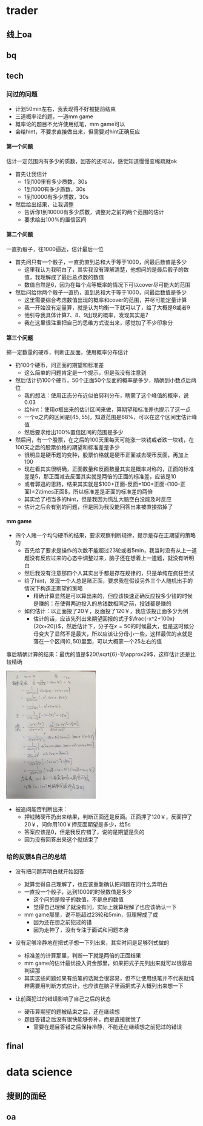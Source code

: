 # trader

## 线上oa



## bq



## tech

### 问过的问题

- 计划50min左右，我表现得不好被提前结束
- 三道概率论的题，一道mm game
- 概率论的题目不允许使用纸笔，mm game可以
- 会给hint，不要求直接做出来，但需要对hint正确反应

#### 第一个问题

估计一定范围内有多少的质数，回答的还可以，感觉知道慢慢变稀疏就ok

- 首先让我估计
  - 1到100里有多少质数，30s
  - 1到1000有多少质数，30s
  - 1到10000有多少质数，30s
- 然后给出结果，让我调整
  - 告诉你1到10000有多少质数，调整对之前的两个范围的估计
  - 要求给出100%的置信区间

#### 第二个问题

一直扔骰子，往1000逼近，估计最后一位

- 首先问只有一个骰子，一直扔直到总和大于等于1000，问最后数值是多少
  - 这里我认为我明白了，其实我没有理解清楚，他想问的是最后骰子的数值，我理解成了最后总点数的数值
  - 数值自然是6，因为在每个点等概率的情况下可以cover尽可能大的范围
- 然后问给你两个骰子一直扔，直到总和大于等于1000，问最后数值是多少
  - 这里需要综合考虑数值出现的概率和cover的范围，并尽可能定量计算
  - 我一开始没有定量算，就是认为均衡一下就可以了，给了大概是8或者9
  - 他引导我具体计算7、8、9出现的概率，发现其实是7
  - 我在这里很注重把自己的思维方式说出来，感觉加了不少印象分

#### 第三个问题

掷一定数量的硬币，判断正反面，使用概率分布估计

- 扔100个硬币，问正面的期望和标准差
  - 这么简单的问题肯定是一个提示，但是我没有注意到
- 然后估计扔100个硬币，50个正面50个反面的概率是多少，精确到小数点后两位
  - 我的想法：使用正态分布近似伯努利分布，瞎蒙了这个峰值的概率，说0.03
  - 给hint：使用σ框出来的估计区间来做，算期望和标准差也提示了这一点
  - 一个σ之内的区间是[45, 55]，知道范围是68%，可以在这个区间里估计峰值
  - 然后要求给出100%置信区间的范围是多少
- 然后问，有一个股票，在之后的100天里每天可能涨一块钱或者跌一块钱，在100天之后的股票价格的期望和标准差是多少
  - 很明显是硬币题的变种，股票价格就是硬币正面减去硬币反面，再加上100
  - 现在看其实很明确，正面数量和反面数量其实是概率对称的，正面的标准差是5，那正面减去反面其实就是两倍的正面的标准差，应该是10
  - 或者郭迅的思路，结果其实就是$100+正面-反面=100+正面-(100-正面)=2\times正面$，所以标准差是正面的标准差的两倍
  - 其实给了相当多的hint，但是我因为慌乱大脑空白没能及时反应
  - 估计之后会有别的问题，但是因为我没能回答出来被直接掐掉了

#### mm game

- 四个人赌一个均匀硬币的结果，要求观察判断规律，提示是存在正期望的策略的
  - 首先给了要求是操作的次数不能超过23轮或者5min，我当时没有从上一道题没有反应过来的心态中调整过来，脑子还在想着上一道题，就没有听明白
  - 然后我没有注意那四个人其实出手都是存在规律的，只是单纯在疯狂尝试
  - 给了hint，发现一个人总是赌正面，要求我在假设另外三个人随机出手的情况下构造正期望的策略
    - 精确计算显然是可以算出来的，但应该快速正确反应投多少钱的时候是赚的：在使得两边投入的总钱数相同之前，投钱都是赚的
  - 如何估计：以正面投了20￥，反面投了120￥，我应该投正面多少为例
    - 估计的话，应该先列出来期望回报的式子$\frac{-x^2+100x}{2(x+20)}$，然后估计下，分子在$x=50$的时候最大，但是这时候分母变大了显然不是最大，所以应该让分母小一些，这样最优的点就是落在一个区间$(0, 50)$里面，可以大概蒙一个25左右的值

事后精确计算的结果：最优的值是$20(\sqrt{6}-1)\approx29$，这样估计还是比较精确

<img src="./assets/16d8a175f162fc3150004f764ebbc7a.jpg" alt="16d8a175f162fc3150004f764ebbc7a" style="zoom: 33%;" />

- 被追问能否判断出来：
  - 押钱赌硬币扔出来结果，判断正面还是反面。正面押了120￥，反面押了20￥，问你用100￥押反面期望是多少，给5s
  - 答案应该是0，但是我反应错了，说的是期望是负的
  - 因为没有回答出来这个就结束了

### 给的反馈&自己的总结

- 没有把问题弄明白就开始回答
  - 就算觉得自己理解了，也应该重新确认把问题在问什么弄明白
  - 一直投一个骰子，达到1000的时候数值是多少
    - 这个问的是骰子的数值，不是总的数值
    - 觉得自己理解了就没有问，实际上就算理解了也应该确认一下
  - mm game那里，说不能超过23轮和5min，但理解成了或
    - 因为还在想之前犯过的错
    - 因为走神了，没有专注于面试和问题本身

- 没有足够冷静地在把式子想一下列出来，其实时间是足够列式做的
  - 标准差的计算那里，判断一下就是两倍的正面结果
  - mm game的估计最优投入资金那里，如果把式子先列出来就可以很容易判读那
  - 其实这些问题如果有纸笔的话就会很容易，但不让使用纸笔并不代表就纯粹需要用判断方式估计，也应该在脑子里面把式子大概列出来想一下

- 让前面犯过的错误影响了自己之后的状态
  - 硬币算期望的题被结束之后，还在继续想
  - 题目答错之后没有很快能够弥补，而是直接就慌了
    - 需要在题目答错之后保持冷静，不能还在继续想之前犯过的错误

## final



# data science

## 搜到的面经



## oa